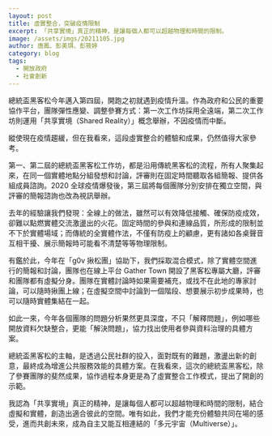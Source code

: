 ```yaml
---
layout: post
title: 虛實整合，突破疫情限制
excerpt: 「共享實境」真正的精神，是讓每個人都可以超越物理和時間的限制。
image: /assets/imgs/20211105.jpg
author: 唐鳳、彭美琪、彭筱婷
category: blog
tags:
  - 開放政府
  - 社會創新
---
```


總統盃黑客松今年邁入第四屆，開跑之初就遇到疫情升溫。作為政府和公民的重要協作平台，團隊彈性應變、調整參賽方式：第一次工作坊採用全遠端，第二次工作坊則運用「共享實境（Shared Reality）」概念舉辦，不因疫情而中斷。

縱使現在疫情趨緩，但在我看來，這段虛實整合的體驗和成果，仍然值得大家參考。

第一、第二屆的總統盃黑客松工作坊，都是沿用傳統黑客松的流程，所有人聚集起來，在同一個實體地點分組發想和討論，評審則在固定時間聽取各組簡報、提供各組成員諮詢。2020 全球疫情爆發後，第三屆將每個團隊分別安排在獨立空間，與評審的簡報諮詢也改為視訊舉辦。

去年的經驗讓我們發現：全線上的做法，雖然可以有效降低接觸、確保防疫成效，卻難以點燃實體交流激盪出的火花。固定時間的參與和連線品質，所形成的限制並不下於實體場域；而傳統的全實體作法，不僅有防疫上的顧慮，更有諸如各桌聲音互相干擾、展示簡報時可能看不清楚等等物理限制。

有鑑於此，今年在「g0v 揪松團」協助下，我們採取混合模式，除了實體空間進行的簡報和討論，團隊也在線上平台 Gather Town 開設了黑客松專屬大廳，評審和團隊都有虛擬分身。團隊在實體討論時如果需要補充，或找不在此地的專家討論，可以隨時揪團上線；在虛擬空間中討論到一個階段、想要展示初步成果時，也可以隨時實體集結在一起。

如此一來，今年各個團隊的問題分析果然更具深度，不只「解釋問題」，例如哪些開放資料欠缺整合，更能「解決問題」，協力找出使用者參與資料治理的具體方案。

總統盃黑客松的主軸，是透過公民社群的投入，面對既有的難題，激盪出新的創意，最終成為增進公共服務效能的具體方案。在我看來，這次的總統盃黑客松，除了參賽團隊的斐然成果，協作過程本身更是為了虛實整合工作模式，提出了開創的示範。

我認為「共享實境」真正的精神，是讓每個人都可以超越物理和時間的限制，結合虛擬和實體，創造出適合彼此的空間。唯有如此，我們才能充份體驗共同在場的感受，進而共創未來，成為自主又能互相連結的「多元宇宙（Multiverse）」。
